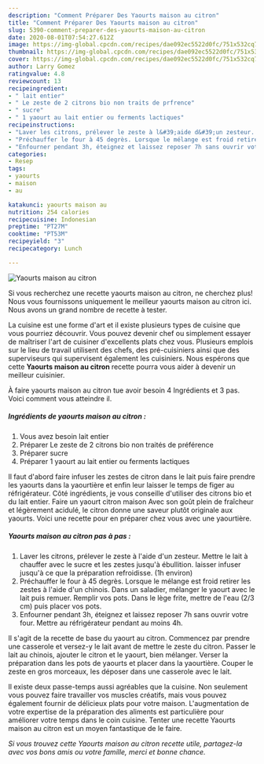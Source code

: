 ```yaml
---
description: "Comment Préparer Des Yaourts maison au citron"
title: "Comment Préparer Des Yaourts maison au citron"
slug: 5390-comment-preparer-des-yaourts-maison-au-citron
date: 2020-08-01T07:54:27.612Z
image: https://img-global.cpcdn.com/recipes/dae092ec5522d0fc/751x532cq70/yaourts-maison-au-citron-photo-principale-de-la-recette.jpg
thumbnail: https://img-global.cpcdn.com/recipes/dae092ec5522d0fc/751x532cq70/yaourts-maison-au-citron-photo-principale-de-la-recette.jpg
cover: https://img-global.cpcdn.com/recipes/dae092ec5522d0fc/751x532cq70/yaourts-maison-au-citron-photo-principale-de-la-recette.jpg
author: Larry Gomez
ratingvalue: 4.8
reviewcount: 13
recipeingredient:
- " lait entier"
- " Le zeste de 2 citrons bio non traits de prfrence"
- " sucre"
- " 1 yaourt au lait entier ou ferments lactiques"
recipeinstructions:
- "Laver les citrons, prélever le zeste à l&#39;aide d&#39;un zesteur. Mettre le lait à chauffer avec le sucre et les zestes jusqu&#39;à ébullition. laisser infuser jusqu&#39;à ce que la préparation refroidisse. (1h environ)"
- "Préchauffer le four à 45 degrès. Lorsque le mélange est froid retirer les zestes à l&#39;aide d&#39;un chinois. Dans un saladier, mélanger le yaourt avec le lait puis remuer. Remplir vos pots. Dans le lège frite, mettre de l&#39;eau (2/3 cm) puis placer vos pots."
- "Enfourner pendant 3h, éteignez et laissez reposer 7h sans ouvrir votre four. Mettre au réfrigérateur pendant au moins 4h."
categories:
- Resep
tags:
- yaourts
- maison
- au

katakunci: yaourts maison au 
nutrition: 254 calories
recipecuisine: Indonesian
preptime: "PT27M"
cooktime: "PT53M"
recipeyield: "3"
recipecategory: Lunch

---
```



![Yaourts maison au citron](https://img-global.cpcdn.com/recipes/dae092ec5522d0fc/751x532cq70/yaourts-maison-au-citron-photo-principale-de-la-recette.jpg)

Si vous recherchez une recette yaourts maison au citron, ne cherchez plus! Nous vous fournissons uniquement le meilleur yaourts maison au citron ici. Nous avons un grand nombre de recette à tester.

La cuisine est une forme d'art et il existe plusieurs types de cuisine que vous pourriez découvrir. Vous pouvez devenir chef ou simplement essayer de maîtriser l'art de cuisiner d'excellents plats chez vous. Plusieurs emplois sur le lieu de travail utilisent des chefs, des pré-cuisiniers ainsi que des superviseurs qui supervisent également les cuisiniers. Nous espérons que cette <strong> Yaourts maison au citron </strong> recette pourra vous aider à devenir un meilleur cuisinier.

<!--inarticleads1-->

À faire yaourts maison au citron tue avoir besoin 4 Ingrédients et 3 pas. Voici comment vous atteindre il.

##### Ingrédients de yaourts maison au citron :

1. Vous avez besoin  lait entier
1. Préparer  Le zeste de 2 citrons bio non traités de préférence
1. Préparer  sucre
1. Préparer  1 yaourt au lait entier ou ferments lactiques


Il faut d&#39;abord faire infuser les zestes de citron dans le lait puis faire prendre les yaourts dans la yaourtière et enfin leur laisser le temps de figer au réfrigérateur. Côté ingrédients, je vous conseille d&#39;utiliser des citrons bio et du lait entier. Faire un yaourt citron maison Avec son goût plein de fraîcheur et légèrement acidulé, le citron donne une saveur plutôt originale aux yaourts. Voici une recette pour en préparer chez vous avec une yaourtière. 

<!--inarticleads2-->

##### Yaourts maison au citron pas à pas :

1. Laver les citrons, prélever le zeste à l&#39;aide d&#39;un zesteur. Mettre le lait à chauffer avec le sucre et les zestes jusqu&#39;à ébullition. laisser infuser jusqu&#39;à ce que la préparation refroidisse. (1h environ)
1. Préchauffer le four à 45 degrès. Lorsque le mélange est froid retirer les zestes à l&#39;aide d&#39;un chinois. Dans un saladier, mélanger le yaourt avec le lait puis remuer. Remplir vos pots. Dans le lège frite, mettre de l&#39;eau (2/3 cm) puis placer vos pots.
1. Enfourner pendant 3h, éteignez et laissez reposer 7h sans ouvrir votre four. Mettre au réfrigérateur pendant au moins 4h.


Il s&#39;agit de la recette de base du yaourt au citron. Commencez par prendre une casserole et versez-y le lait avant de mettre le zeste du citron. Passer le lait au chinois, ajouter le citron et le yaourt, bien mélanger. Verser la préparation dans les pots de yaourts et placer dans la yaourtière. Couper le zeste en gros morceaux, les déposer dans une casserole avec le lait. 

<!--inarticleads1-->

<p>
Il existe deux passe-temps aussi agréables que la cuisine. Non seulement vous pouvez faire travailler vos muscles créatifs, mais vous pouvez également fournir de délicieux plats pour votre maison. L'augmentation de votre expertise de la préparation des aliments est particulière pour améliorer votre temps dans le coin cuisine. Tenter une recette Yaourts maison au citron est un moyen fantastique de le faire.
</p>

<p>
<i>Si vous trouvez cette Yaourts maison au citron recette utile, partagez-la avec vos bons amis ou votre famille, merci et bonne chance.</i>
</p>
